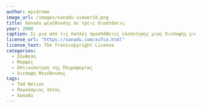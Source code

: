```yaml
---
author: epidrome
image_url: /images/xanadu-viewer3d.png
title: Xanadu μεγέθυνσης σε τρεις διαστάσεις
year: 2000 
caption: Σε μια από τις πολλές προσπάθειες υλοποίησης μιας διεπαφής για το Xanadu δοκιμάστηκαν τα γραφικά τριών διαστάσεων και η πλοήγηση με διεπαφή μεγέθυνσης. Για αυτήν την περίπτωση, το κείμενο ήταν η Παλαιά Διαθήκη, η οποία συνοδεύεται από πολλές εναλλακτικές σημειώσεις και ερμηνείες, έτσι ώστε ο αναγνώστης να μπορεί να τις μελετήσει συγκριτικά. 
license_url: "https://xanadu.com/xuTco.html"
license_text: The Transcopyright License 
categories:
  - Σύνθεση
  - Μορφές
  - Οπτικοποίηση της Πληροφορίας 
  - Διεπαφή Μεγέθυνσης
tags:
  - Ted Nelson
  - Παγκόσμιος Ιστός
  - Xanadu
---
```

